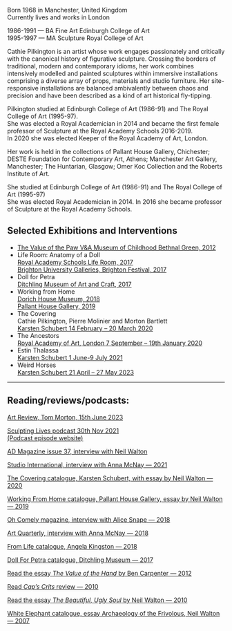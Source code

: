 Born 1968 in Manchester, United Kingdom  
Currently lives and works in London

1986-1991 — BA Fine Art Edinburgh College of Art  
1995-1997 — MA Sculpture Royal College of Art

Cathie Pilkington is an artist whose work engages passionately and critically with the canonical history of figurative sculpture. Crossing the borders of traditional, modern and contemporary idioms, her work combines intensively modelled and painted sculptures within immersive installations comprising a diverse array of props, materials and studio furniture. Her site-responsive installations are balanced ambivalently between chaos and precision and have been described as a kind of art historical fly-tipping.  
  
Pilkington studied at Edinburgh College of Art (1986-91) and The Royal College of Art (1995-97).  
She was elected a Royal Academician in 2014 and became the first female professor of Sculpture at the Royal Academy Schools 2016-2019.  
In 2020 she was elected Keeper of the Royal Academy of Art, London.  
  
Her work is held in the collections of Pallant House Gallery, Chichester; DESTE Foundation for Contemporary Art, Athens; Manchester Art Gallery, Manchester; The Huntarian, Glasgow; Omer Koc Collection and the Roberts Institute of Art.

She studied at Edinburgh College of Art (1986-91) and The Royal College of Art (1995-97)  
She was elected Royal Academician in 2014\. In 2016 she became professor of Sculpture at the Royal Academy Schools.

## Selected Exhibitions and Interventions

* [The Value of the Paw  V&A Museum of Childhood Bethnal Green, 2012](/exhibitions/the-value-of-the-paw)
* Life Room: Anatomy of a Doll  
[Royal Academy Schools Life Room, 2017](/exhibitions/life-room-anatomy-of-a-doll)  
[Brighton University Galleries, Brighton Festival, 2017](/exhibitions/the-life-rooms-brighton)
* Doll for Petra  
[Ditchling Museum of Art and Craft, 2017](/exhibitions/doll-for-petra)
* Working from Home  
[Dorich House Museum, 2018](/exhibitions/life-room-working-from-home)  
[Pallant House Gallery, 2019](/exhibitions/life-room-working-from-home)
* The Covering  
 Cathie Pilkington, Pierre Molinier and Morton Bartlett  
[Karsten Schubert 14 February – 20 March 2020](/exhibitions/the-covering)
* The Ancestors  
[Royal Academy of Art, London 7 September – 19th January 2020](/exhibitions/the-ancestors)
* Estin Thalassa  
[Karsten Schubert 1 June-9 July 2021](/exhibitions/estin-thalassa)
* Weird Horses  
[Karsten Schubert 21 April – 27 May 2023](/exhibitions/weird-horses)

---

## Reading/reviews/podcasts:  

[Art Review, Tom Morton, 15th June 2023](https://artreview.com/cathie-pilkington-weird-horses-karsten-schubert-london-review/)

[Sculpting Lives podcast 30th Nov 2021](https://podcasts.apple.com/gb/podcast/sculpting-lives-cathie-pilkington/id1502975715?i=1000543463222)  
[(Podcast episode website)](https://audioboom.com/posts/7987693-sculpting-lives-cathie-pilkington)

[AD Magazine issue 37, interview with Neil Walton](https://www.nsead.org/publications/ad-magazine/issue-37/)

[Studio International, interview with Anna McNay — 2021](https://www.studiointernational.com/index.php/cathie-pilkington-interview-estin-thalassa-karsten-schubert-london)

[The Covering catalogue, Karsten Schubert, with essay by Neil Walton — 2020](/wp-content/2020/02/TheCovering%5Fcatalogue%5FKarstenSchubert%5F2020.pdf)

[Working From Home catalogue, Pallant House Gallery, essay by Neil Walton — 2019](/wp-content/2019/02/PHG%5FPilkington%5Fleaflet%5FFINAL.pdf)

[Oh Comely magazine, interview with Alice Snape — 2018](/wp-content/2019/02/OhComely46.cathiepilkington.pdf)

[Art Quarterly, interview with Anna McNay — 2018](/wp-content/2019/02/ArtQuarterly%5F2018%5FCathie-Pilkington.pdf)

[From Life catalogue, Angela Kingston — 2018](/wp-content/2019/02/FromLifeCatalogue2018%5FAngelaKingston.pdf)

[Doll For Petra catalogue, Ditchling Museum — 2017](/wp-content/2019/02/DollForPetra%5FDitchling%5FEricGill%5F2017.pdf)

[Read the essay _The Value of the Hand_ by Ben Carpenter — 2012](/wp-content/2016/08/The-Value-of-the-Hand-Benedict-Carpenter.pdf)

[Read _Cap’s Crits_ review _—_ 2010](/wp-content/2016/07/caps-crit-Cathie-Pilkington.pdf)

[Read the essay _The Beautiful, Ugly Soul_ by Neil Walton — 2010](/wp-content/2016/07/The-beautiful-ugly-soul.pdf)

[White Elephant catalogue, essay Archaeology of the Frivolous, Neil Walton — 2007](/wp-content/2019/02/WhiteElephantCatalogue2007.pdf)